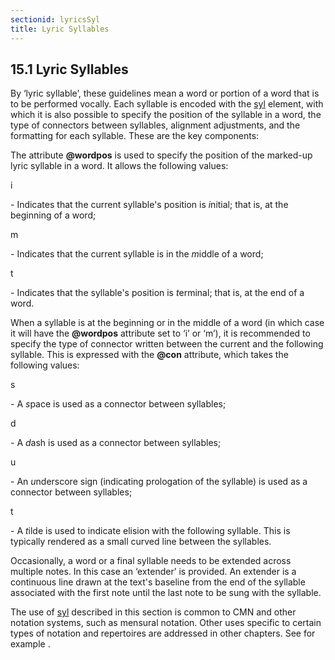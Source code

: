 ```yaml
---
sectionid: lyricsSyl
title: Lyric Syllables
---
```



<h2 id="lyricsSyl">
   <span class="headingNumber">15.1</span>
   <span class="head">Lyric Syllables</span>
</h2>
By ‘lyric syllable’, these guidelines mean a word or portion of a word
that is to be performed vocally. Each syllable is encoded with the 
<a class="link_odd_elementSpec" href="/v3/elements/syl">syl</a>
element, with which it is also possible to specify the position of the syllable in
a word, the
type of connectors between syllables, alignment adjustments, and the formatting for
each
syllable. These are the key components:



<span class="specList">
   
   <span class="specDesc"></span>
   
   <span class="specDesc"></span>
   
</span>



The attribute **@wordpos** is used to specify the position of the marked-up lyric
syllable in a word. It allows the following values:


<span class="list">
   
   <span class="label">i</span>
   
   <span class="item"> - Indicates that the current syllable's position is *i*nitial; that is, at
      the beginning of a word;
   </span>
   
   <span class="label">m</span>
   
   <span class="item"> - Indicates that the current syllable is in the *m*iddle of a word;</span>
   
   <span class="label">t</span>
   
   <span class="item"> - Indicates that the syllable's position is *t*erminal; that is, at the end
      of a word.
   </span>
   
   <!-- TODO: Need a value to indicate the syllable is the entire word? -->
   
</span>

When a syllable is at the beginning or in the middle of a word (in which case it will
have
the **@wordpos** attribute set to ‘i’ or ‘m’), it
is recommended to specify the type of connector written between the current and the
following
syllable. This is expressed with the **@con** attribute, which takes the following
values:


<span class="list">
   
   <span class="label">s</span>
   
   <span class="item"> - A *s*pace is used as a connector between syllables;</span>
   
   <span class="label">d</span>
   
   <span class="item"> - A *d*ash is used as a connector between syllables;</span>
   
   <span class="label">u</span>
   
   <span class="item"> - An *u*nderscore sign (indicating prologation of the syllable) is used as a
      connector between syllables;
   </span>
   
   <span class="label">t</span>
   
   <span class="item"> - A *t*ilde is used to indicate elision with the following syllable. This is
      typically rendered as a small curved line between the syllables.
   </span>
   
</span>

Occasionally, a word or a final syllable needs to be extended across multiple notes.
In this
case an ‘extender’ is provided. An extender is a continuous line drawn at
the text's baseline from the end of the syllable associated with the first note until
the last
note to be sung with the syllable.


The use of 
<a class="link_odd_elementSpec" href="/v3/elements/syl">syl</a> described in this section is common to CMN and other
notation systems, such as mensural notation. Other uses specific to certain types
of notation
and repertoires are addressed in other chapters. See for example 
<span class="ptr"></span>.

